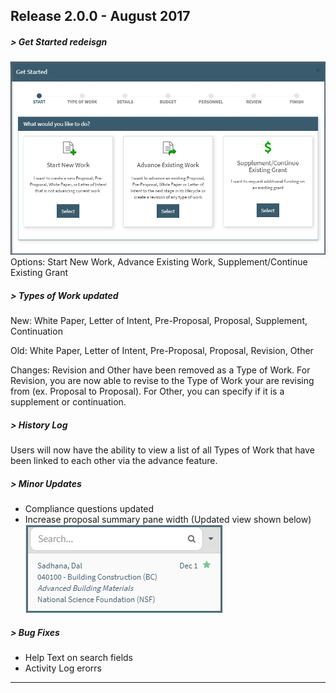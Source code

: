 ## Release 2.0.0 - August 2017
##### **> Get Started redeisgn**
![Proposal Initiator Start Screen](images/navigation/NavIni_Start.jpg)
Options: Start New Work, Advance Existing Work, Supplement/Continue Existing Grant

##### **> Types of Work updated**

  New: White Paper, Letter of Intent, Pre-Proposal, Proposal, Supplement, Continuation

  Old: White Paper, Letter of Intent, Pre-Proposal, Proposal, Revision, Other

  Changes: Revision and Other have been removed as a Type of Work.  For Revision, you are now able to revise to the Type of Work your are revising from (ex. Proposal to Proposal).  For Other, you can specify if it is a supplement or continuation.

##### **> History Log**

  Users will now have the ability to view a list of all Types of Work that have been linked to each other via the advance feature.

##### **> Minor Updates**  
- Compliance questions updated
- Increase proposal summary pane width (Updated view shown below)
![New Summary Width](images/newSummaryWidth.jpg)

##### **> Bug Fixes**
- Help Text on search fields
- Activity Log erorrs  

---------

